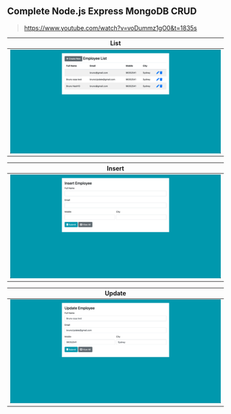 ## Complete Node.js Express MongoDB CRUD
> https://www.youtube.com/watch?v=voDummz1gO0&t=1835s

| List               |   
|--------------------|
|![list]             |  

| Insert             |  
:-------------------:|
|![insert]           |   

| Update             |  
:-------------------:|
|![update]           |

[list]: https://github.com/gooba-lap/Q1-LEARN-ExpressHandlebars/blob/P1-T-CodAffection/z-file/previews/list.png
[insert]: https://github.com/gooba-lap/Q1-LEARN-ExpressHandlebars/blob/P1-T-CodAffection/z-file/previews/insert.png
[update]: https://github.com/gooba-lap/Q1-LEARN-ExpressHandlebars/blob/P1-T-CodAffection/z-file/previews/update.png

